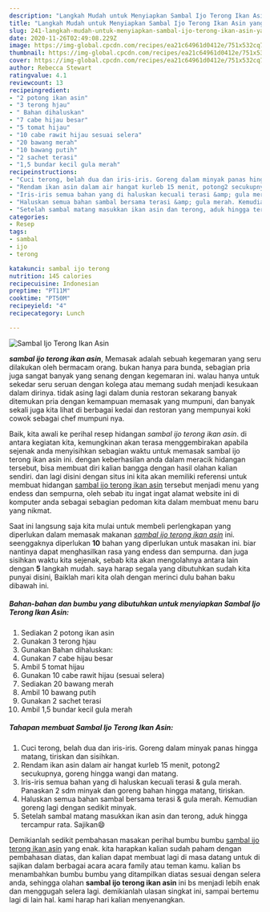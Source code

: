 ```yaml
---
description: "Langkah Mudah untuk Menyiapkan Sambal Ijo Terong Ikan Asin yang mudah"
title: "Langkah Mudah untuk Menyiapkan Sambal Ijo Terong Ikan Asin yang mudah"
slug: 241-langkah-mudah-untuk-menyiapkan-sambal-ijo-terong-ikan-asin-yang-mudah
date: 2020-11-26T02:49:08.229Z
image: https://img-global.cpcdn.com/recipes/ea21c64961d0412e/751x532cq70/sambal-ijo-terong-ikan-asin-foto-resep-utama.jpg
thumbnail: https://img-global.cpcdn.com/recipes/ea21c64961d0412e/751x532cq70/sambal-ijo-terong-ikan-asin-foto-resep-utama.jpg
cover: https://img-global.cpcdn.com/recipes/ea21c64961d0412e/751x532cq70/sambal-ijo-terong-ikan-asin-foto-resep-utama.jpg
author: Rebecca Stewart
ratingvalue: 4.1
reviewcount: 13
recipeingredient:
- "2 potong ikan asin"
- "3 terong hjau"
- " Bahan dihaluskan"
- "7 cabe hijau besar"
- "5 tomat hijau"
- "10 cabe rawit hijau sesuai selera"
- "20 bawang merah"
- "10 bawang putih"
- "2 sachet terasi"
- "1,5 bundar kecil gula merah"
recipeinstructions:
- "Cuci terong, belah dua dan iris-iris. Goreng dalam minyak panas hingga matang, tiriskan dan sisihkan."
- "Rendam ikan asin dalam air hangat kurleb 15 menit, potong2 secukupnya, goreng hingga wangi dan matang."
- "Iris-iris semua bahan yang di haluskan kecuali terasi &amp; gula merah. Panaskan 2 sdm minyak dan goreng bahan hingga matang, tiriskan."
- "Haluskan semua bahan sambal bersama terasi &amp; gula merah. Kemudian goreng lagi dengan sedikit minyak."
- "Setelah sambal matang masukkan ikan asin dan terong, aduk hingga tercampur rata. Sajikan😄"
categories:
- Resep
tags:
- sambal
- ijo
- terong

katakunci: sambal ijo terong 
nutrition: 145 calories
recipecuisine: Indonesian
preptime: "PT11M"
cooktime: "PT50M"
recipeyield: "4"
recipecategory: Lunch

---
```



![Sambal Ijo Terong Ikan Asin](https://img-global.cpcdn.com/recipes/ea21c64961d0412e/751x532cq70/sambal-ijo-terong-ikan-asin-foto-resep-utama.jpg)

<b><i>sambal ijo terong ikan asin</i></b>, Memasak adalah sebuah kegemaran yang seru dilakukan oleh bermacam orang. bukan hanya para bunda, sebagian pria juga sangat banyak yang senang dengan kegemaran ini. walau hanya untuk sekedar seru seruan dengan kolega atau memang sudah menjadi kesukaan dalam dirinya. tidak asing lagi dalam dunia restoran sekarang banyak ditemukan pria dengan kemampuan memasak yang mumpuni, dan banyak sekali juga kita lihat di berbagai kedai dan restoran yang mempunyai koki cowok sebagai chef mumpuni nya.

Baik, kita awali ke perihal resep hidangan <i>sambal ijo terong ikan asin</i>. di antara kegiatan kita, kemungkinan akan terasa menggembirakan apabila sejenak anda menyisihkan sebagian waktu untuk memasak sambal ijo terong ikan asin ini. dengan keberhasilan anda dalam meracik hidangan tersebut, bisa membuat diri kalian bangga dengan hasil olahan kalian sendiri. dan lagi disini dengan situs ini kita akan memiliki referensi untuk membuat hidangan <u>sambal ijo terong ikan asin</u> tersebut menjadi menu yang endess dan sempurna, oleh sebab itu ingat ingat alamat website ini di komputer anda sebagai sebagian pedoman kita dalam membuat menu baru yang nikmat.




Saat ini langsung saja kita mulai untuk membeli perlengkapan yang diperlukan dalam memasak makanan <u><i>sambal ijo terong ikan asin</i></u> ini. seenggaknya diperlukan <b>10</b> bahan yang diperlukan untuk masakan ini. biar nantinya dapat menghasilkan rasa yang endess dan sempurna. dan juga sisihkan waktu kita sejenak, sebab kita akan mengolahnya antara lain dengan <b>5</b> langkah mudah. saya harap segala yang dibutuhkan sudah kita punyai disini, Baiklah mari kita olah dengan merinci dulu bahan baku dibawah ini.

<!--inarticleads1-->

##### Bahan-bahan dan bumbu yang dibutuhkan untuk menyiapkan Sambal Ijo Terong Ikan Asin:

1. Sediakan 2 potong ikan asin
1. Gunakan 3 terong hjau
1. Gunakan  Bahan dihaluskan:
1. Gunakan 7 cabe hijau besar
1. Ambil 5 tomat hijau
1. Gunakan 10 cabe rawit hijau (sesuai selera)
1. Sediakan 20 bawang merah
1. Ambil 10 bawang putih
1. Gunakan 2 sachet terasi
1. Ambil 1,5 bundar kecil gula merah




<!--inarticleads2-->

##### Tahapan membuat Sambal Ijo Terong Ikan Asin:

1. Cuci terong, belah dua dan iris-iris. Goreng dalam minyak panas hingga matang, tiriskan dan sisihkan.
1. Rendam ikan asin dalam air hangat kurleb 15 menit, potong2 secukupnya, goreng hingga wangi dan matang.
1. Iris-iris semua bahan yang di haluskan kecuali terasi &amp; gula merah. Panaskan 2 sdm minyak dan goreng bahan hingga matang, tiriskan.
1. Haluskan semua bahan sambal bersama terasi &amp; gula merah. Kemudian goreng lagi dengan sedikit minyak.
1. Setelah sambal matang masukkan ikan asin dan terong, aduk hingga tercampur rata. Sajikan😄




Demikianlah sedikit pembahasan masakan perihal bumbu bumbu <u>sambal ijo terong ikan asin</u> yang enak. kita harapkan kalian sudah paham dengan pembahasan diatas, dan kalian dapat membuat lagi di masa datang untuk di sajikan dalam berbagai acara acara family atau teman kamu. kalian bs menambahkan bumbu bumbu yang ditampilkan diatas sesuai dengan selera anda, sehingga olahan <b>sambal ijo terong ikan asin</b> ini bs menjadi lebih enak dan menggugah selera lagi. demikianlah ulasan singkat ini, sampai bertemu lagi di lain hal. kami harap hari kalian menyenangkan.

